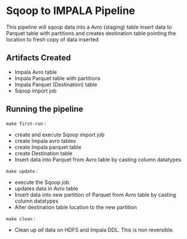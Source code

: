# Sqoop to IMPALA Pipeline
This pipeline will sqoop data into a Avro (staging) table insert data to Parquet table with partitions and creates destination table pointing the location to fresh copy of data inserted

## Artifacts Created
- Impala Avro table
- Impala Parquet table with partitions
- Impala Parquet (Destination) table 
- Sqoop import job

## Running the pipeline

`make first-run` :
- create and execute Sqoop import job
- create Impala avro tables
- create Impala parquet table
- create Destination table
- Insert data into Parquet from Avro table by casting column datatypes

`make update` :
- execute the Sqoop job
- updates data in Avro table
- Insert data into new partition of Parquet from Avro table by casting column datatypes
- Alter destination table location to the new partition

`make clean` :
- Clean up _all_ data on HDFS and Impala DDL. This is non reversible.
